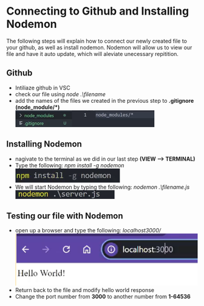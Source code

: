 # Connecting to Github and Installing Nodemon

The following steps will explain how to connect our newly created file to your github, as well as install nodemon.
Nodemon will allow us to view our file and have it auto update, which will aleviate unecessary repitition.

## Github
- Intiliaze github in VSC
- check our file using *node .\filename*
- add the names of the files we created in the previous step to **.gitignore (node_module/*)**
![Express](Task2/.gitIgnore(7).png)
  
## Installing Nodemon
- nagivate to the terminal as we did in our last step **(VIEW --> TERMINAL)**
- Type the following: *npm install -g nodemon*
![Express](Task2/Nodemon.png)
- We will start Nodemon by typing the following: *nodemon .\filename.js*
![Express](Task2/NodemonServer.png)

## Testing our file with Nodemon
- open up a browser and type the following: *localhost3000/*
![Express](Task2/serverTest.png)
- Return back to the file and modify hello world response 
- Change the port number from **3000** to another number from **1-64536**
